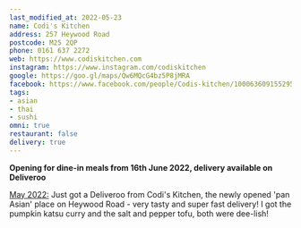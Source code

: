 ```yaml
---
last_modified_at: 2022-05-23
name: Codi's Kitchen
address: 257 Heywood Road
postcode: M25 2QP
phone: 0161 637 2272
web: https://www.codiskitchen.com
instagram: https://www.instagram.com/codiskitchen
google: https://goo.gl/maps/Qw6MQcG4bz5P8jMRA
facebook: https://www.facebook.com/people/Codis-kitchen/100063609155295/
tags:
- asian
- thai
- sushi
omni: true
restaurant: false
delivery: true
---
```


**Opening for dine-in meals from 16th June 2022, delivery available on Deliveroo**

[May 2022:](https://www.facebook.com/groups/veganprestwich/posts/1654415841602492) Just got a Deliveroo from Codi's Kitchen, the newly opened 'pan Asian' place on Heywood Road - very tasty and super fast delivery! I got the pumpkin katsu curry and the salt and pepper tofu, both were dee-lish!

